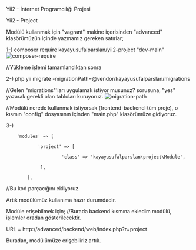 Yii2 - İnternet Programcılığı Projesi

Yii2 - Project 

Modülü kullanmak için "vagrant" makine içerisinden "advanced" klasörümüzün içinde yazmamız gereken satırlar;

1-) composer require kayayusufalparslan/yii2-project "dev-main" 
![composer-require](https://user-images.githubusercontent.com/56241551/104813655-93aecd80-581b-11eb-9d8d-76d2376c0779.png)


//Yükleme işlemi tamamlandıktan sonra

2-) php yii migrate -migrationPath=@vendor/kayayusufalparslan/migrations

//Gelen "migrations"'ları uygulamak istiyor musunuz? sorusuna, "yes" yazarak gerekli olan tabloları kuruyoruz.
![migration-path](https://user-images.githubusercontent.com/56241551/104813508-9eb52e00-581a-11eb-8b93-505c0ee7f644.png)

//Modülü nerede kullanmak istiyorsak (frontend-backend-tüm proje), o kısmın  "config" dosyasının içinden "main.php" klasörümüze gidiyoruz.

3-) 

        'modules' => [

                'project' => [
        
                         'class' => 'kayayusufalparslan\project\Module',
            
                 ],
       
            ],
    
//Bu kod parçacığını ekliyoruz. 

Artık modülümüz kullanıma hazır durumdadır.

Modüle erişebilmek için;  //Burada backend kısmına ekledim modülü, işlemler oradan gösterilecektir.

URL = http://advanced/backend/web/index.php?r=project  

Buradan, modülümüze erişebiliriz artık.

